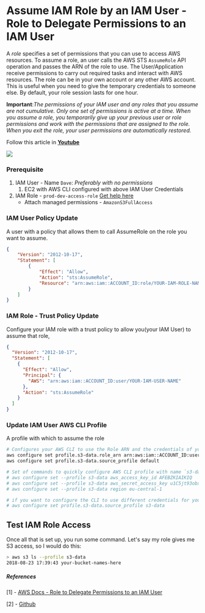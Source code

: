 # Assume IAM Role by an IAM User - Role to Delegate Permissions to an IAM User

A _role_ specifies a set of permissions that you can use to access AWS resources. To assume a role, an user calls the AWS STS `AssumeRole` API operation and passes the ARN of the role to use. The User/Application receive permissions to carry out required tasks and interact with AWS resources. The role can be in your own account or any other AWS account. This is useful when you need to give the temporary credentials to someone else. By default, your role session lasts for one hour.

**Important**:_The permissions of your IAM user and any roles that you assume are not cumulative. Only one set of permissions is active at a time. When you assume a role, you temporarily give up your previous user or role permissions and work with the permissions that are assigned to the role. When you exit the role, your user permissions are automatically restored._

Follow this article in **[Youtube](https://www.youtube.com/channel/UC_evcfxhjjui5hChhLE08tQ/playlists)**

![](https://raw.githubusercontent.com/miztiik/AWS-Demos/master/How-To/setup-pre-signed-s3-urls/images/signed-url-upload-flow.png)

### Prerequisite
1. IAM User - Name `Dave`: _Preferably with no permissions_
   1. EC2 with AWS CLI configured with above IAM User Credentials
1. IAM Role - `prod-dev-access-role` [Get help here](https://www.youtube.com/watch?v=5g0Cuq-qKA0&index=11&list=PLxzKY3wu0_FLaF9Xzpyd9p4zRCikkD9lE)
   - Attach managed permissions - `AmazonS3FullAccess`

### IAM User Policy Update
A user with a policy that allows them to call AssumeRole on the role you want to assume.
```json
{
    "Version": "2012-10-17",
    "Statement": [
        {
            "Effect": "Allow",
            "Action": "sts:AssumeRole",
            "Resource": "arn:aws:iam::ACCOUNT_ID:role/YOUR-IAM-ROLE-NAME"
        }
    ]
}
```
### IAM Role - Trust Policy Update
Configure your IAM role with a trust policy to allow you(your IAM User) to assume that role,
```json
{
  "Version": "2012-10-17",
  "Statement": [
    {
      "Effect": "Allow",
      "Principal": {
        "AWS": "arn:aws:iam::ACCOUNT_ID:user/YOUR-IAM-USER-NAME"
      },
      "Action": "sts:AssumeRole"
    }
  ]
}
```

### Update IAM User AWS CLI Profile
A profile with which to assume the role
```sh
# Configures your AWS CLI to use the Role ARN and the credentials of your default profile
aws configure set profile.s3-data.role_arn arn:aws:iam::ACCOUNT_ID:user/YOUR-IAM-USER-NAME
aws configure set profile.s3-data.source_profile default

# Set of commands to quickly configure AWS CLI profile with name `s3-data`
# aws configure set --profile s3-data aws_access_key_id AFEBZKIAIKIQ
# aws configure set --profile s3-data aws_secret_access_key u1C5jt93obx9cvlF
# aws configure set --profile s3-data region eu-central-1

# if you want to configure the CLI to use different credentials for your Role, if the profile name is `s3-data`
# aws configure set profile.s3-data.source_profile s3-data
```

## Test IAM Role Access
Once all that is set up, you run some command. Let's say my role gives me S3 access, so I would do this:
```sh
> aws s3 ls --profile s3-data
2018-08-23 17:39:43 your-bucket-names-here
```
##### References
[1] - [AWS Docs - Role to Delegate Permissions to an IAM User](https://docs.aws.amazon.com/IAM/latest/UserGuide/id_roles_create_for-user.html)

[2] - [Github](https://github.com/aws/aws-cli/issues/2279)
